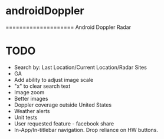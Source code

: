 # androidDoppler
====================
Android Doppler Radar
# TODO
* Search by: Last Location/Current Location/Radar Sites
* GA
* Add ability to adjust image scale
* "x" to clear search text
* Image zoom
* Better images
* Doppler coverage outside United States
* Weather alerts
* Unit tests
* User requested feature - facebook share
* In-App/In-titlebar navigation.  Drop reliance on HW buttons.
